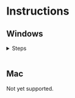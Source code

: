 # Instructions
## Windows
<details>
    <summary>Steps</summary>
    <ol>
        <li>
            Switch to the zip branch.<br>
            <img src="./images/zip_branch.png" width="250" height="200">
        </li>
        <li>
            Download the zip file<br>
            <img src="./images/download_zip.png" width="250" height="200">
        </li>
        <li>Browse to where you downloaded the zip file</li>
        <li>Extract the zip</li>
        <li>Open the extracted folder</li>
        <li>
            Locate the run.bat file (It will be a Windows Batch file type)<br>
            Double click the file<br>
            <img src="./images/run_batch.png" width="300" height="200">
        </li>
        <li>
            A Command Prompt instance should now appear and the program should load. This may take some time.
        </li>
        <li>
            Depending on if you have Python installed or not, you may see a dialog asking you to allow the python installer to run.<br>
            Click Repair.<br>
            <img src="./images/install_python.png" width="300" height="200">
        </li>
        <li>
            Once the program is loaded, you may be asked to fill out some user information like username, password, etc.
        </li>
        <li>
            Once user data is filled out correctly, the Chrome instance will be created and the bot will run.
        </li>
        <li>
            If at any point you would like to modify your user data, go into the program folder and locate the configure.bat file.<br>
            Double click it to confirm/reset your user data.<br>
            <img src="./images/run_configure.png" width="300" height="200">
        </li>
    </ol>
</details>

<br>

## Mac
Not yet supported.
<!-- <details>
    <summary>Steps</summary>
    <h3 style="color: red;">WARNING: These steps are untested and most likely deprecated!</h4>
    <ol>
        <li>
            Download the zip file<br>
            <img src="./images/download_zip.png" width="250" height="200">
        </li>
        <li>Browse to where you downloaded the zip file</li>
        <li>Double click the zip file</li>
        <li>Open the new folder that was extracted</li>
        <li>Locate the run.sh file (It is a Shell Script file type)</li>
        <li>
            Right-click on the run.sh file > Select Open With > Select Other.
            <br>
            <img src="./images/run_bash_open_with.png" width="400" height="200">
        </li>
        <li>
            In the 'Choose Application' dialog box, set Enable to 'All Applications'<br>
            In the search bar, type 'Terminal'<br>
            The Terminal application should appear at or near the top of the list. Double-click it.<br>
            <img src="./images/run_bash_terminal.png" width="525" height="300">
        </li>
        <li>
            A Terminal instance should now appear and the program should load. This may take some time.<br>
            Once the program is loaded, the Chrome instance will be created and the bot will run.
        </li>
    </ol>
</details> -->
